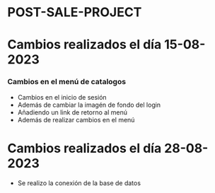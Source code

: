 # POST-SALE-PROJECT

# Cambios realizados el día 15-08-2023

### Cambios en el menú de catalogos
* Cambios en el inicio de sesión
* Además de cambiar la imagén de fondo del login
* Añadiendo un link de retorno al menú
* Además de realizar cambios en el menú


# Cambios realizados el día 28-08-2023
* Se realizo la conexión de la base de datos